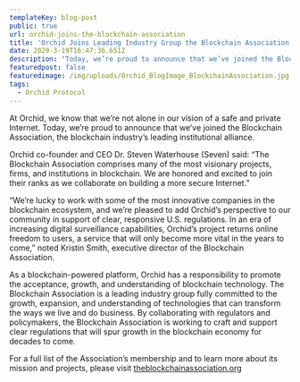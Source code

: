 ```yaml
---
templateKey: blog-post
public: true
url: orchid-joins-the-blockchain-association
title: 'Orchid Joins Leading Industry Group the Blockchain Association'
date: 2020-3-19T16:47:36.651Z
description: "Today, we’re proud to announce that we’ve joined the Blockchain Association, the blockchain industry’s leading institutional alliance."
featuredpost: false
featuredimage: /img/uploads/Orchid_BlogImage_BlockchainAssociation.jpg
tags:
  - Orchid Protocol
---
```

At Orchid, we know that we’re not alone in our vision of a safe and private Internet. Today, we’re proud to announce that we’ve joined the Blockchain Association, the blockchain industry’s leading institutional alliance.  

Orchid co-founder and CEO Dr. Steven Waterhouse (Seven) said: “The Blockchain Association comprises many of the most visionary projects, firms, and institutions in blockchain. We are honored and excited to join their ranks as we collaborate on building a more secure Internet.”

“We’re lucky to work with some of the most innovative companies in the blockchain ecosystem, and we’re pleased to add Orchid’s perspective to our community in support of clear, responsive U.S. regulations. In an era of increasing digital surveillance capabilities, Orchid’s project returns online freedom to users, a service that will only become more vital in the years to come,” noted Kristin Smith, executive director of the Blockchain Association.

As a blockchain-powered platform, Orchid has a responsibility to promote the acceptance, growth, and understanding of blockchain technology. The Blockchain Association is a leading industry group fully committed to the growth, expansion, and understanding of technologies that can transform the ways we live and do business. By collaborating with regulators and policymakers, the Blockchain Association is working to craft and support clear regulations that will spur growth in the blockchain economy for decades to come.

For a full list of the Association’s membership and to learn more about its mission and projects, please visit [theblockchainassociation.org](https://theblockchainassociation.org/)


